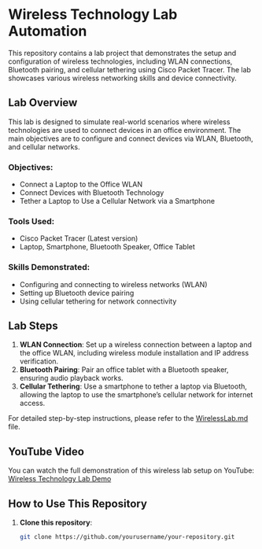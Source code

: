 # Wireless Technology Lab Automation

This repository contains a lab project that demonstrates the setup and configuration of wireless technologies, including WLAN connections, Bluetooth pairing, and cellular tethering using Cisco Packet Tracer. The lab showcases various wireless networking skills and device connectivity.

## Lab Overview

This lab is designed to simulate real-world scenarios where wireless technologies are used to connect devices in an office environment. The main objectives are to configure and connect devices via WLAN, Bluetooth, and cellular networks.

### Objectives:
- Connect a Laptop to the Office WLAN
- Connect Devices with Bluetooth Technology
- Tether a Laptop to Use a Cellular Network via a Smartphone

### Tools Used:
- Cisco Packet Tracer (Latest version)
- Laptop, Smartphone, Bluetooth Speaker, Office Tablet

### Skills Demonstrated:
- Configuring and connecting to wireless networks (WLAN)
- Setting up Bluetooth device pairing
- Using cellular tethering for network connectivity

## Lab Steps

1. **WLAN Connection**: Set up a wireless connection between a laptop and the office WLAN, including wireless module installation and IP address verification.
2. **Bluetooth Pairing**: Pair an office tablet with a Bluetooth speaker, ensuring audio playback works.
3. **Cellular Tethering**: Use a smartphone to tether a laptop via Bluetooth, allowing the laptop to use the smartphone’s cellular network for internet access.

For detailed step-by-step instructions, please refer to the [WirelessLab.md](WirelessLab.md) file.

## YouTube Video

You can watch the full demonstration of this wireless lab setup on YouTube:
[Wireless Technology Lab Demo](https://youtu.be/KbJw4GhUNeI)

## How to Use This Repository

1. **Clone this repository**: 
   ```bash
   git clone https://github.com/yourusername/your-repository.git
